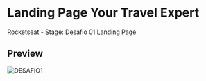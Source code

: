 # Landing Page Your Travel Expert
Rocketseat - Stage: Desafio 01 Landing Page

## Preview
![DESAFIO1](https://user-images.githubusercontent.com/78940661/231019368-9e7a1b68-81c8-4b40-88b8-3f6348f7d4af.png)
